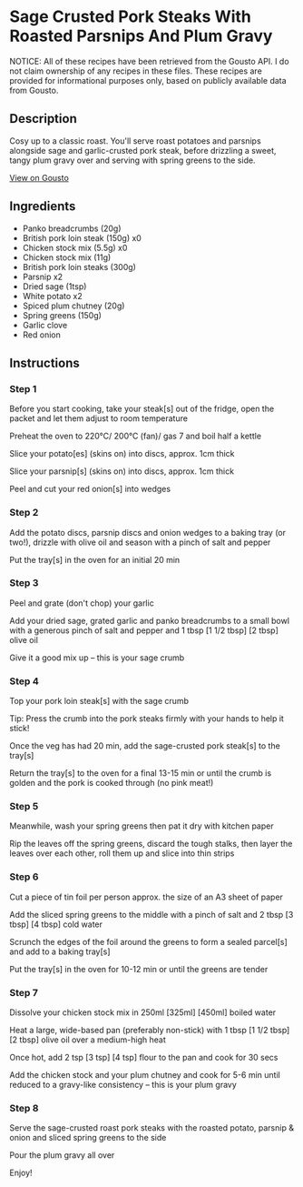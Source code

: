 # Sage Crusted Pork Steaks With Roasted Parsnips And Plum Gravy 

NOTICE: All of these recipes have been retrieved from the Gousto API. I do not claim ownership of any recipes in these files. These recipes are provided for informational purposes only, based on publicly available data from Gousto.

## Description

Cosy up to a classic roast. You'll serve roast potatoes and parsnips alongside sage and garlic-crusted pork steak, before drizzling a sweet, tangy plum gravy over and serving with spring greens to the side. 

[View on Gousto](https://www.gousto.co.uk/recipes/cookbook/sage-crusted-pork-steaks-with-roasted-parsnips-plum-gravy)

## Ingredients

- Panko breadcrumbs (20g)
- British pork loin steak (150g) x0
- Chicken stock mix (5.5g) x0
- Chicken stock mix (11g)
- British pork loin steaks (300g)
- Parsnip x2
- Dried sage (1tsp)
- White potato x2
- Spiced plum chutney (20g)
- Spring greens (150g)
- Garlic clove
- Red onion

## Instructions


### Step 1

Before you start cooking, take your steak[s] out of the fridge, open the packet and let them adjust to room temperature

Preheat the oven to 220°C/ 200°C (fan)/ gas 7 and boil half a kettle

Slice your potato[es] (skins on) into discs, approx. 1cm thick

Slice your parsnip[s] (skins on) into discs, approx. 1cm thick

Peel and cut your red onion[s] into wedges


### Step 2

Add the potato discs, parsnip discs and onion wedges to a baking tray (or two!), drizzle with olive oil and season with a pinch of salt and pepper

Put the tray[s] in the oven for an initial 20 min


### Step 3

Peel and grate (don't chop) your garlic

Add your dried sage, grated garlic and panko breadcrumbs to a small bowl with a generous pinch of salt and pepper and 1 tbsp<span class="text-purple"> [1 1/2 tbsp]</span> <span class="text-danger">[2 tbsp] </span>olive oil

Give it a good mix up – this is your sage crumb


### Step 4

Top your pork loin steak[s] with the sage crumb

Tip: Press the crumb into the pork steaks firmly with your hands to help it stick!

Once the veg has had 20 min, add the sage-crusted pork steak[s] to the tray[s]

Return the tray[s] to the oven for a final 13-15 min or until the crumb is golden and the pork is cooked through (no pink meat!)


### Step 5

Meanwhile, wash your spring greens then pat it dry with kitchen paper

Rip the leaves off the spring greens, discard the tough stalks, then layer the leaves over each other, roll them up and slice into thin strips


### Step 6

Cut a piece of tin foil per person approx. the size of an A3 sheet of paper 

Add the sliced spring greens to the middle with a pinch of salt and 2 tbsp <span class="text-purple">[3 tbsp] </span><span class="text-danger">[4 tbsp]</span> cold water

Scrunch the edges of the foil around the greens to form a sealed parcel[s] and add to a baking tray[s]

Put the tray[s] in the oven for 10-12 min or until the greens are tender


### Step 7

Dissolve your chicken stock mix in 250ml <span class="text-purple">[325ml]</span> <span class="text-danger">[450ml]</span> boiled water

Heat a large, wide-based pan (preferably non-stick) with 1 tbsp <span class="text-purple">[1 1/2 tbsp]</span><span class="text-danger"> [2 tbsp] </span>olive oil over a medium-high heat

Once hot, add 2 tsp<span class="text-purple"> [3 tsp]</span> <span class="text-danger">[4 tsp]</span> flour to the pan and cook for 30 secs

Add the chicken stock and your plum chutney and cook for 5-6 min until reduced to a gravy-like consistency – this is your plum gravy

### Step 8

Serve the sage-crusted roast pork steaks with the roasted potato, parsnip & onion and sliced spring greens to the side

Pour the plum gravy all over

Enjoy!

